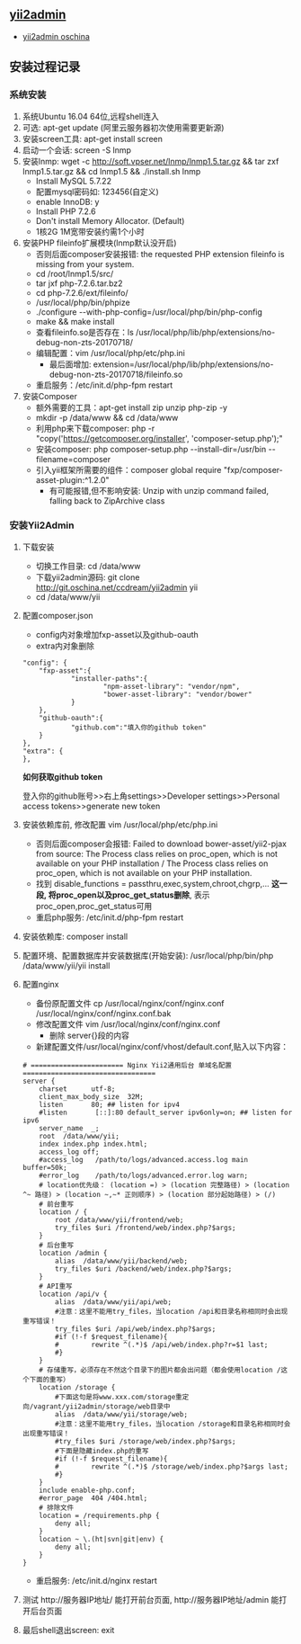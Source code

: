 
## [yii2admin](https://github.com/e282486518/yii2admin.git "https://github.com/e282486518/yii2admin.git")

- [yii2admin oschina]( http://git.oschina.net/ccdream/yii2admin "http://git.oschina.net/ccdream/yii2admin")

## 安装过程记录

### 系统安装
1. 系统Ubuntu 16.04 64位,远程shell连入
2. 可选: apt-get update (阿里云服务器初次使用需要更新源)
3. 安装screen工具: apt-get install screen
3. 启动一个会话: screen -S lnmp
4. 安装lnmp: wget -c http://soft.vpser.net/lnmp/lnmp1.5.tar.gz && tar zxf lnmp1.5.tar.gz && cd lnmp1.5 && ./install.sh lnmp
    - Install MySQL 5.7.22
    - 配置mysql密码如: 123456(自定义)
    - enable InnoDB: y
    - Install PHP 7.2.6
    - Don't install Memory Allocator. (Default)
    - 1核2G 1M宽带安装约需1个小时
4. 安装PHP fileinfo扩展模块(lnmp默认没开启)
    - 否则后面composer安装报错:  the requested PHP extension fileinfo is missing from your system.
    - cd /root/lnmp1.5/src/
    - tar jxf php-7.2.6.tar.bz2
    - cd php-7.2.6/ext/fileinfo/
    - /usr/local/php/bin/phpize
    - ./configure --with-php-config=/usr/local/php/bin/php-config
    - make && make install
    - 查看fileinfo.so是否存在：ls /usr/local/php/lib/php/extensions/no-debug-non-zts-20170718/
    - 编辑配置：vim /usr/local/php/etc/php.ini
        - 最后面增加: extension=/usr/local/php/lib/php/extensions/no-debug-non-zts-20170718/fileinfo.so
    - 重启服务：/etc/init.d/php-fpm restart
5. 安装Composer
    - 额外需要的工具：apt-get install zip unzip php-zip -y
    - mkdir -p /data/www && cd /data/www
    - 利用php来下载composer: php -r "copy('https://getcomposer.org/installer', 'composer-setup.php');"
    - 安装composer: php composer-setup.php --install-dir=/usr/bin --filename=composer
    - 引入yii框架所需要的组件：composer global require "fxp/composer-asset-plugin:^1.2.0"
        - 有可能报错,但不影响安装: Unzip with unzip command failed, falling back to ZipArchive class

### 安装Yii2Admin
1. 下载安装
    - 切换工作目录: cd /data/www
    - 下载yii2admin源码: git clone  http://git.oschina.net/ccdream/yii2admin yii
    - cd /data/www/yii
2. 配置composer.json
    - config内对象增加fxp-asset以及github-oauth
    - extra内对象删除
    ~~~
    "config": {
        "fxp-asset":{
                "installer-paths":{
                        "npm-asset-library": "vendor/npm",
                        "bower-asset-library": "vendor/bower"
                }
        },
        "github-oauth":{
                "github.com":"填入你的github token"
        }
    },
    "extra": {
    },
    ~~~
    **如何获取github token**

    登入你的github账号>>右上角settings>>Developer settings>>Personal access tokens>>generate new token

2. 安装依赖库前, 修改配置 vim /usr/local/php/etc/php.ini
    - 否则后面composer会报错: Failed to download bower-asset/yii2-pjax from source: The Process class relies on proc_open, which is not available on your PHP installation / The Process class relies on proc_open, which is not available on your PHP installation.
    - 找到 disable_functions = passthru,exec,system,chroot,chgrp,... **这一段, 将proc_open以及proc_get_status删除**, 表示proc_open,proc_get_status可用
    - 重启php服务: /etc/init.d/php-fpm restart
    
3. 安装依赖库: composer install

4. 配置环境、配置数据库并安装数据库(开始安装): /usr/local/php/bin/php /data/www/yii/yii install
    
5. 配置nginx
    - 备份原配置文件 cp /usr/local/nginx/conf/nginx.conf /usr/local/nginx/conf/nginx.conf.bak
    - 修改配置文件 vim /usr/local/nginx/conf/nginx.conf
        - 删除 server{}段的内容
    - 新建配置文件/usr/local/nginx/conf/vhost/default.conf,贴入以下内容：
    ~~~
    # ======================= Nginx Yii2通用后台 单域名配置=================================
    server {
        charset      utf-8;
        client_max_body_size  32M;
        listen       80; ## listen for ipv4
        #listen       [::]:80 default_server ipv6only=on; ## listen for ipv6
        server_name  _;
        root  /data/www/yii;
        index index.php index.html;
        access_log off;
        #access_log   /path/to/logs/advanced.access.log main buffer=50k;
        #error_log    /path/to/logs/advanced.error.log warn;
        # location优先级： (location =) > (location 完整路径) > (location ^~ 路径) > (location ~,~* 正则顺序) > (location 部分起始路径) > (/)
        # 前台重写
        location / {
            root /data/www/yii/frontend/web;
            try_files $uri /frontend/web/index.php?$args;
        }
        # 后台重写
        location /admin {
            alias  /data/www/yii/backend/web;
            try_files $uri /backend/web/index.php?$args;
        }
        # API重写
        location /api/v {
            alias  /data/www/yii/api/web;
            #注意：这里不能用try_files，当location /api和目录名称相同时会出现重写错误！
            try_files $uri /api/web/index.php?$args;
            #if (!-f $request_filename){
            #        rewrite ^(.*)$ /api/web/index.php?r=$1 last;
            #}
        }
        # 存储重写，必须存在不然这个目录下的图片都会出问题（都会使用location /这个下面的重写）
        location /storage {
            #下面这句是将www.xxx.com/storage重定向/vagrant/yii2admin/storage/web目录中
            alias  /data/www/yii/storage/web;
            #注意：这里不能用try_files，当location /storage和目录名称相同时会出现重写错误！
            #try_files $uri /storage/web/index.php?$args;
            #下面是隐藏index.php的重写
            #if (!-f $request_filename){
            #        rewrite ^(.*)$ /storage/web/index.php?$args last;
            #}
        }
        include enable-php.conf;
        #error_page  404 /404.html;
        # 排除文件
        location = /requirements.php {
            deny all;
        }
        location ~ \.(ht|svn|git|env) {
            deny all;
        }
    }
    ~~~
    - 重启服务: /etc/init.d/nginx restart
6. 测试 http://服务器IP地址/ 能打开前台页面, http://服务器IP地址/admin 能打开后台页面
7. 最后shell退出screen: exit



